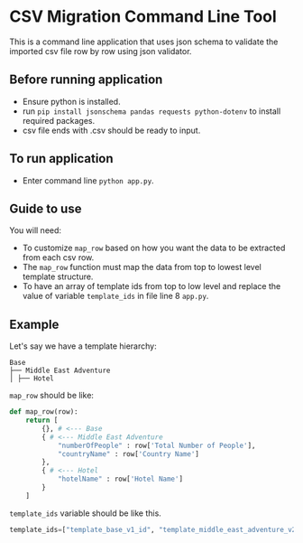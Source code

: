 # CSV Migration Command Line Tool

This is a command line application that uses json schema to validate the imported csv file row by row using json validator.

## Before running application

- Ensure python is installed.
- run `pip install jsonschema pandas requests python-dotenv` to install required packages.
- csv file ends with .csv should be ready to input.

## To run application

- Enter command line `python app.py`.

## Guide to use

You will need:

- To customize `map_row` based on how you want the data to be extracted from each csv row.
- The `map_row` function must map the data from top to lowest level template structure.
- To have an array of template ids from top to low level and replace the value of variable `template_ids` in file line 8 `app.py`.

## Example

Let's say we have a template hierarchy:

```
Base
├── Middle East Adventure
│ ├── Hotel
```

`map_row` should be like:

```python
def map_row(row):
    return [
        {}, # <--- Base
        { # <--- Middle East Adventure
            "numberOfPeople" : row['Total Number of People'],
            "countryName" : row['Country Name']
        },
        { # <--- Hotel
            "hotelName" : row['Hotel Name']
        }
    ]
```

`template_ids` variable should be like this.

```python
template_ids=["template_base_v1_id", "template_middle_east_adventure_v2_id", "template_hotel_v4_id"]
```
